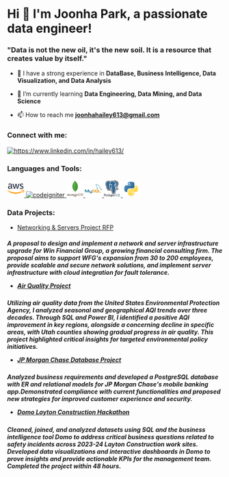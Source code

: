 <h1 align="left">Hi 👋 I'm Joonha Park, a passionate data engineer!</h1>
<h3 align="left">"Data is not the new oil, it's the new soil. It is a resource that creates value by itself."</h3>




- 🔭 I have a strong experience in **DataBase, Business Intelligence, Data Visualization, and Data Analysis**

- 🌱 I’m currently learning **Data Engineering, Data Mining, and Data Science**

- 📫 How to reach me **joonhahailey613@gmail.com**

<h3 align="left">Connect with me:</h3>
<p align="left">
<a href="https://linkedin.com/in/https://www.linkedin.com/in/hailey613/" target="blank"><img align="center" src="https://raw.githubusercontent.com/rahuldkjain/github-profile-readme-generator/master/src/images/icons/Social/linked-in-alt.svg" alt="https://www.linkedin.com/in/hailey613/" height="30" width="40" /></a>
</p>

<h3 align="left">Languages and Tools:</h3>
<p align="left"> <a href="https://aws.amazon.com" target="_blank" rel="noreferrer"> <img src="https://raw.githubusercontent.com/devicons/devicon/master/icons/amazonwebservices/amazonwebservices-original-wordmark.svg" alt="aws" width="40" height="40"/> </a> <a href="https://codeigniter.com" target="_blank" rel="noreferrer"> <img src="https://cdn.worldvectorlogo.com/logos/codeigniter.svg" alt="codeigniter" width="40" height="40"/> </a> <a href="https://www.mongodb.com/" target="_blank" rel="noreferrer"> <img src="https://raw.githubusercontent.com/devicons/devicon/master/icons/mongodb/mongodb-original-wordmark.svg" alt="mongodb" width="40" height="40"/> </a> <a href="https://www.mysql.com/" target="_blank" rel="noreferrer"> <img src="https://raw.githubusercontent.com/devicons/devicon/master/icons/mysql/mysql-original-wordmark.svg" alt="mysql" width="40" height="40"/> </a> <a href="https://www.postgresql.org" target="_blank" rel="noreferrer"> <img src="https://raw.githubusercontent.com/devicons/devicon/master/icons/postgresql/postgresql-original-wordmark.svg" alt="postgresql" width="40" height="40"/> </a> <a href="https://www.python.org" target="_blank" rel="noreferrer"> <img src="https://raw.githubusercontent.com/devicons/devicon/master/icons/python/python-original.svg" alt="python" width="40" height="40"/> </a> </p>

<h3 align="left">Data Projects:</h3>

- [Networking & Servers Project RFP](Networking%20&%20Servers%20Project%20RFP.pdf)
<h5 align="left"> A proposal to design and implement a network and server infrastructure upgrade for Win Financial Group, a growing financial consulting firm. The proposal aims to support WFG's expansion from 30 to 200 employees, provide scalable and secure network solutions, and implement server infrastructure with cloud integration for fault tolerance.
</p>
  
- [Air Quality Project](Air%20Quality%20Project.pdf)
<h5 align="left"> Utilizing air quality data from the United States Environmental Protection Agency, I analyzed seasonal and geographical AQI trends over three decades. Through SQL and Power BI, I identified a positive AQI improvement in key regions, alongside a concerning decline in specific areas, with Utah counties showing gradual progress in air quality. This project highlighted critical insights for targeted environmental policy initiatives.
</p>
  
- [JP Morgan Chase Database Project](JP%20Morgan%20Chase%20Database%20Project.pdf)
<h5 align="left"> Analyzed business requirements and developed a PostgreSQL database with ER and relational models for JP Morgan Chase's mobile banking app.Demonstrated compliance with current functionalities and proposed new strategies for improved customer experience and security.
</p>
  
- [Domo Layton Construction Hackathon](Domo%20Layton%20Construction%20Hackathon.pdf)
<h5 align="left"> Cleaned, joined, and analyzed datasets using SQL and the business intelligence tool Domo to address critical business questions related to safety incidents across 2023-24 Layton Construction work sites. Developed data visualizations and interactive dashboards in Domo to prove insights and provide actionable KPIs for the management team. Completed the project within 48 hours.
</p>
